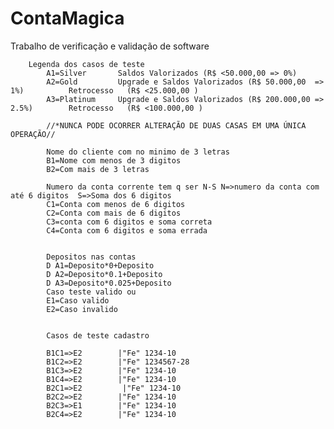 # ContaMagica
Trabalho de verificação e validação de software



        Legenda dos casos de teste
            A1=Silver       Saldos Valorizados (R$ <50.000,00 => 0%)                            
            A2=Gold         Upgrade e Saldos Valorizados (R$ 50.000,00  => 1%)          Retrocesso   (R$ <25.000,00 )
            A3=Platinum     Upgrade e Saldos Valorizados (R$ 200.000,00 => 2.5%)        Retrocesso   (R$ <100.000,00 )  

            //*NUNCA PODE OCORRER ALTERAÇÃO DE DUAS CASAS EM UMA ÚNICA OPERAÇÃO//

            Nome do cliente com no minimo de 3 letras 
            B1=Nome com menos de 3 digitos
            B2=Com mais de 3 letras
            
            Numero da conta corrente tem q ser N-S N=>numero da conta com até 6 digitos  S=>Soma dos 6 digitos
            C1=Conta com menos de 6 digitos 
            C2=Conta com mais de 6 digitos 
            C3=conta com 6 digitos e soma correta
            C4=Conta com 6 digitos e soma errada


            Depositos nas contas
            D A1=Deposito*0+Deposito
            D A2=Deposito*0.1+Deposito
            D A3=Deposito*0.025+Deposito
            Caso teste valido ou 
            E1=Caso valido  
            E2=Caso invalido


            Casos de teste cadastro
            
            B1C1=>E2        |"Fe" 1234-10
            B1C2=>E2        |"Fe" 1234567-28                                               
            B1C3=>E2        |"Fe" 1234-10                                        
            B1C4=>E2        |"Fe" 1234-10                                
            B2C1=>E2         |"Fe" 1234-10                            
            B2C2=>E2        |"Fe" 1234-10                        
            B2C3=>E1        |"Fe" 1234-10                            
            B2C4=>E2        |"Fe" 1234-10                                
            




